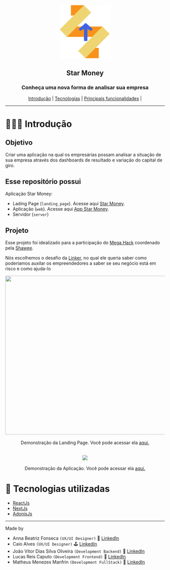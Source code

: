 <div align="center">
  <img width="160px" src="./docs/logo.svg"/>
  
  <h2> Star Money </h2>
</div>

<div align="center">
  <h3>Conheça uma nova forma de analisar sua empresa</h3>
  <!-- <a href="#-Clients">Illustrations</a> | -->
  <a href="#-Introduction">Introdução</a> |
  <a href="#-Technologies-used">Tecnologias</a> |
  <a href="#Main-features">Principais funcionalidades</a> |
</div>

---

# 👨🏻‍💻 Introdução

## Objetivo

Criar uma aplicação na qual os empresárias possam analisar a situação de sua empresa através dos dashboards de resultado e variação do capital de giro.

## Esse repositório possui

Aplicação Star Money:

- Lading Page (`landing_page`). Acesse aqui [Star Money](http://star-money.devmatheus.com/).
- Aplicação (`web`). Acesse aqui [App Star Money](http://app.star-money.devmatheus.com/).
- Servidor (`server`)

## Projeto

Esse projeto foi idealizado para a participação do [Mega Hack](https://www.megahack.com.br/) coordenado pela [Shawee](https://shawee.io/pt/).

Nós escolhemos o desafio da [Linker](https://linker.com.br/), no qual ele queria saber como poderíamos auxilar os empreendedores a saber se seu negócio está em risco e como ajuda-lo

<div align="center" >
  
  <div>
    <img src="./docs/lp.gif" height="500px" width="550px"/>
    <p>Demonstração da Landing Page. Você pode acessar ela <a href="http://star-money.devmatheus.com/">aqui.</a>
  </div>
  <br/>
  <div>
    <img src="./docs/app.gif" height="450px" />
    <p>Demonstração da Aplicação. Você pode acessar ela <a href="http://app.star-money.devmatheus.com/">aqui.</a>
  </div>
  <!-- <img src="./docs/app.gif" height="450px"/> -->

<!-- ![app gif](./docs/app.gif) -->
</div>

# 🚀 Tecnologias utilizadas

- [ReactJs](https://reactjs.org/)
- [NextJs](https://nextjs.org/)
- [AdonisJs](https://www.npmjs.com/package/react-sound)

---

Made by

- Anna Beatriz Fonseca `(UX/UI Designer)` 🚀 [LinkedIn](https://www.linkedin.com/in/annabeatriznf/)
- Caio Alves `(UX/UI Designer)` 🕹 [LinkedIn](https://www.linkedin.com/in/cai0/)
- João Vitor Dias Silva Oliveira `(Development Backend)` 👻 [LinkedIn](https://linkedin.com/in/joao-dias56)
- Lucas Reis Caputo `(Development Frontend)` 🤘 [LinkedIn](https://www.linkedin.com/in/lucascaputo/)
- Matheus Menezes Manfrin `(Development FullStack)` 🦥 [LinkedIn](https://www.linkedin.com/in/matheusmmm/)

